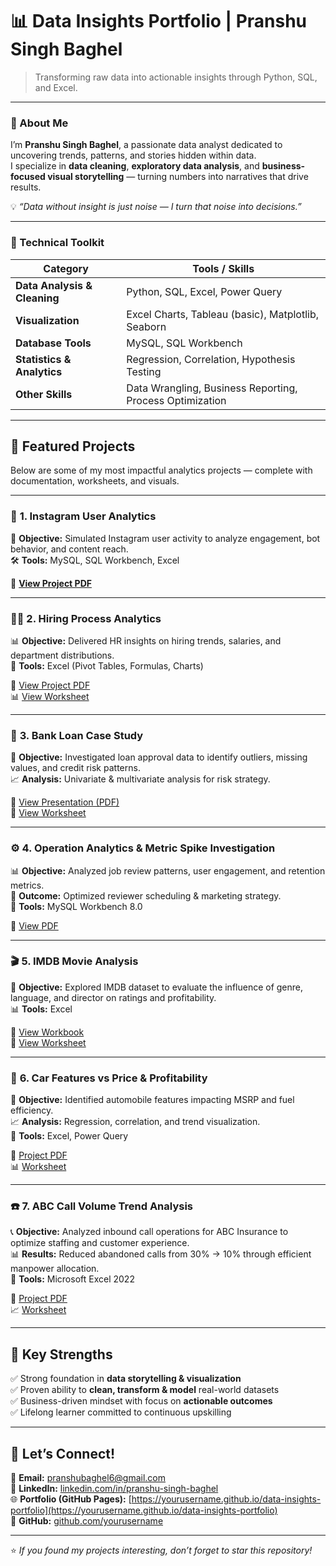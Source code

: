 # 📊 Data Insights Portfolio | Pranshu Singh Baghel  

> Transforming raw data into actionable insights through Python, SQL, and Excel.  

---

### 👋 About Me  

I’m **Pranshu Singh Baghel**, a passionate data analyst dedicated to uncovering trends, patterns, and stories hidden within data.  
I specialize in **data cleaning**, **exploratory data analysis**, and **business-focused visual storytelling** — turning numbers into narratives that drive results.  

💡 _“Data without insight is just noise — I turn that noise into decisions.”_

---

### 🧰 Technical Toolkit  

| Category | Tools / Skills |
|-----------|----------------|
| **Data Analysis & Cleaning** | Python, SQL, Excel, Power Query |
| **Visualization** | Excel Charts, Tableau (basic), Matplotlib, Seaborn |
| **Database Tools** | MySQL, SQL Workbench |
| **Statistics & Analytics** | Regression, Correlation, Hypothesis Testing |
| **Other Skills** | Data Wrangling, Business Reporting, Process Optimization |

---

## 🚀 Featured Projects  

Below are some of my most impactful analytics projects — complete with documentation, worksheets, and visuals.

---

### 📱 **1. Instagram User Analytics**

🧩 **Objective:** Simulated Instagram user activity to analyze engagement, bot behavior, and content reach.  
🛠️ **Tools:** MySQL, SQL Workbench, Excel  

🔗 **[View Project PDF](https://drive.google.com/file/d/1j_fvNphANQGRpbPMNCWs-5TOLPgkFE_G/view?usp=sharing)**  

---

### 🧑‍💼 **2. Hiring Process Analytics**

📊 **Objective:** Delivered HR insights on hiring trends, salaries, and department distributions.  
🧮 **Tools:** Excel (Pivot Tables, Formulas, Charts)  

📄 [View Project PDF](https://drive.google.com/file/d/1oZe6Q11xfu-5rL7dcRexBx3P6iLKYtj2/view?usp=drive_link)  
📊 [View Worksheet](https://1drv.ms/x/c/c15cae2fb9b39f16/EaKAZI2nkfVDjrUa2AE87OEBCiFLgv3trAHS-TrTilZMJw?e=GhkWML)

---

### 🏦 **3. Bank Loan Case Study**

💼 **Objective:** Investigated loan approval data to identify outliers, missing values, and credit risk patterns.  
📈 **Analysis:** Univariate & multivariate analysis for risk strategy.  

🎯 [View Presentation (PDF)](https://docs.google.com/presentation/d/16QnTHu6JFRCScezFub0TTR15ZrfkPiV3/edit?usp=drive_link)  
📑 [View Worksheet](https://1drv.ms/x/c/c15cae2fb9b39f16/ESrP0WSuRyFAgMQSaHZ5bsoBF2SDFuQeq6gCj1vBpmtLtA?e=dBN8Tz)

---

### ⚙️ **4. Operation Analytics & Metric Spike Investigation**

📊 **Objective:** Analyzed job review patterns, user engagement, and retention metrics.  
🧠 **Outcome:** Optimized reviewer scheduling & marketing strategy.  
🧰 **Tools:** MySQL Workbench 8.0  

📄 [View PDF](https://drive.google.com/file/d/1ETF89AxOg7M-uWNQyhquhdxJaIf35_4F/view?usp=drive_link)

---

### 🎬 **5. IMDB Movie Analysis**

🎥 **Objective:** Explored IMDB dataset to evaluate the influence of genre, language, and director on ratings and profitability.  
📊 **Tools:** Excel  

📘 [View Workbook](https://1drv.ms/w/c/c15cae2fb9b39f16/EZLC0yG19KxNkbGH_JAdIKwBBbTH8ldV5geJqvqIbGYnrg?e=9rOkkv)  
📗 [View Worksheet](https://1drv.ms/x/c/c15cae2fb9b39f16/EdD-tvfyHgxJrqUfXgTNSBoBJtDduo53fMx7rqCLEGIgkQ?e=D3tbf7)

---

### 🚗 **6. Car Features vs Price & Profitability**

🚙 **Objective:** Identified automobile features impacting MSRP and fuel efficiency.  
📈 **Analysis:** Regression, correlation, and trend visualization.  
🧰 **Tools:** Excel, Power Query  

📄 [Project PDF](https://drive.google.com/file/d/14po_tnTLOsVxKew_4tB09nIymK9UOiB9/view?usp=drive_link)  
📊 [Worksheet](https://1drv.ms/x/c/c15cae2fb9b39f16/Ee7wz-KLPaZCqzmhF9p7gQ4BCzhNX2pM9nr97vJdTaKJjQ?e=uE7RNL)

---

### ☎️ **7. ABC Call Volume Trend Analysis**

📞 **Objective:** Analyzed inbound call operations for ABC Insurance to optimize staffing and customer experience.  
📊 **Results:** Reduced abandoned calls from 30% → 10% through efficient manpower allocation.  
🧰 **Tools:** Microsoft Excel 2022  

📄 [Project PDF](https://drive.google.com/file/d/1d9pusT4DExwq2pDfRnw-THrh_1ojWYF5/view?usp=drive_link)  
📈 [Worksheet](https://1drv.ms/x/c/c15cae2fb9b39f16/EWxcZ4pnLl1Mm-OTXS2RsJUBQnWY-BCNZpVQr4JrefXywA?e=nlXBO7)

---

## 🧠 Key Strengths  

✅ Strong foundation in **data storytelling & visualization**  
✅ Proven ability to **clean, transform & model** real-world datasets  
✅ Business-driven mindset with focus on **actionable outcomes**  
✅ Lifelong learner committed to continuous upskilling  

---

## 💬 Let’s Connect!  

📧 **Email:** [pranshubaghel6@gmail.com](mailto:pranshubaghel6@gmail.com)  
💼 **LinkedIn:** [linkedin.com/in/pranshu-singh-baghel](https://linkedin.com/in/pranshu-singh-baghel)  
🌐 **Portfolio (GitHub Pages):** [https://yourusername.github.io/data-insights-portfolio](https://yourusername.github.io/data-insights-portfolio)  
🐙 **GitHub:** [github.com/yourusername](https://github.com/yourusername)  

---

⭐ *If you found my projects interesting, don’t forget to star this repository!*  
